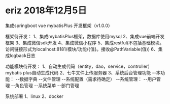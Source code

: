 # eriz 2018年12月5日
集成springboot vue mybatisPlus 开发框架（v1.0.0）

框架待开发：
1、集成mybatisPlus框架，数据库使用mysql
2、集成vue前端开发框架
3、集成微信sdk开发
4、集成微信小程序
5、集成restful(不包括基础模块。访问链接形式为localhost:8181/模块/功能/{值}。接收@PathVariable(值))
6、集成logback日志


功能模块待开发：
1、自动生成代码（entity，dao，service，controller）mybatis plus自动生成代码
2、七牛文件上传服务器
3、系统后台管理功能
    --本功能：
      --数据字典
      --文件管理
      --系统配置（需求待确定）
    --系统管理：
      --用户管理
      --角色管理
      --系统菜单
      --部门管理
      
系统部署
1、linux
2、docker
